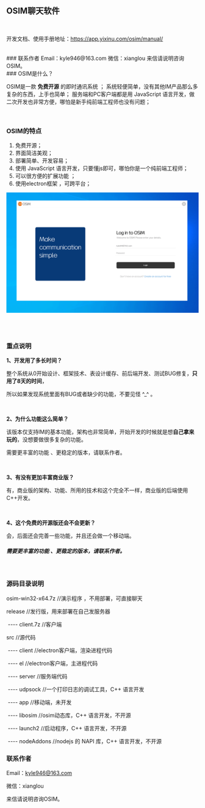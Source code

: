 
## OSIM聊天软件

<br />

开发文档、使用手册地址：https://app.yixinu.com/osim/manual/

<br />
### 联系作者
Email：kyle946@163.com
微信：xianglou
来信请说明咨询OSIM。
<br />
### OSIM是什么？

OSIM是一款 **免费开源** 的即时通讯系统 ；
系统轻便简单，没有其他IM产品那么多复杂的东西，上手也简单；
服务端和PC客户端都是用 JavaScript 语言开发，做二次开发也非常方便，哪怕是新手纯前端工程师也没有问题；

<br />

### OSIM的特点
1. 免费开源；
2. 界面简洁美观；
3. 部署简单、开发容易；
4. 使用 JavaScript 语言开发，只要懂js即可，哪怕你是一个纯前端工程师；
5. 可以很方便的扩展功能 ；
6. 使用electron框架 ，可跨平台；



![动画](README.assets/动画.gif)



<br />
<br />

### 重点说明

**1、开发用了多长时间？**

整个系统从0开始设计、框架技术、表设计缓存、前后端开发、测试BUG修复，**只用了8天的时间**，

所以如果发现系统里面有BUG或者缺少的功能，不要见怪   ^_^   。

<br />

**2、为什么功能这么简单？**

该版本仅支持IM的基本功能，架构也非常简单，开始开发的时候就是想**自己拿来玩的**，没想要做很多复杂的功能。

需要更丰富的功能 、更稳定的版本，请联系作者。

<br />

**3、有没有更加丰富商业版？**

有，商业版的架构、功能、所用的技术和这个完全不一样，商业版的后端使用C++开发。

<br />

**4、这个免费的开源版还会不会更新？**

会，后面还会完善一些功能，并且还会做一个移动端。



##### 需要更丰富的功能 、更稳定的版本，请联系作者。


<br />

### 源码目录说明


osim-win32-x64.7z   //演示程序 ，不用部署，可直接聊天

release	//发行版，用来部署在自己发服务器

​	---- client.7z		 //客户端 

src	//源代码

​	---- client		//electron客户端，渲染进程代码

​	---- el		//electron客户端，主进程代码

​	---- server		//服务端代码

​	---- udpsock		//一个打印日志的调试工具，C++ 语言开发

​	---- app		//移动端，未开发

​	---- libosim		//osim动态库，C++ 语言开发，不开源

​	---- launch2		//启动程序，C++ 语言开发，不开源

​	---- nodeAddons		//nodejs 的 NAPI 库，C++ 语言开发，不开源
<br />

### 联系作者

Email：kyle946@163.com

微信：xianglou

来信请说明咨询OSIM。



